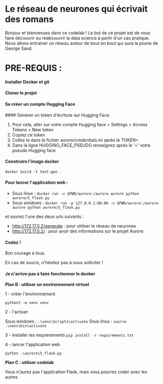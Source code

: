 # Le réseau de neurones qui écrivait des romans

Bonjour et bienvenues dans ce codelab ! 
Le but de ce projet est de vous faire découvrir ou redécouvrir la data science à partir d'un cas pratique.
Nous allons entrainer un réseau auteur de bout en bout qui aura la plume de George Sand. 


# PRE-REQUIS :

#### Installer Docker et git

#### Cloner le projet

#### Se créer un compte Hugging Face

#### Générer un token d'écriture sur Hugging Face.

1. Pour cela, aller sur votre compte Hugging face > Settings > Access Tokens > New token 
2. Copiez ce token
3. Collez le dans le fichier aurore/credentials.ini après le TOKEN=
4. Dans la ligne HUGGING_FACE_PSEUDO renseignez après le '=' votre pseudo Hugging face

#### Construire l'image docker 

`docker build -t text-gen .`

#### Pour lancer l'application web : 

+ Sous linux : `docker run -v $PWD/aurore:/aurore aurore python aurore/5_flask.py`
+ Sous windows : `docker run -p 127.0.0.1:80:80 -v $PWD/aurore:/aurore aurore python aurore/5_flask.py`

et ouvrez l'une des deux urls suivants :

+ http://172.17.0.2/generate : pour utiliser le réseau de neurones
+ http://172.17.0.2/ : pour avoir des informations sur le projet Aurore

#### Codez !

Bon courage à tous. 

En cas de soucis, n'hésitez pas à nous solliciter !

#### Je n'arrive pas à faire fonctionner le docker

**Plan B :  utiliser un environnement virtuel** 

1 - créer l'environnement
```
python3 -m venv venv
```
2 - l'activer

Sous windows : `.\venv\Scripts\activate`
Sous linux : `source .\venv\bin\activate`

3 - installer les requierements 
`pip install -r requirements.txt`

4 - lancer l'application web

`python .\aurore\5_flask.py`

**Plan C : utiliser codelab**

Vous n'aurez pas l'application Flask, mais vous pourrez coder avec les autres

